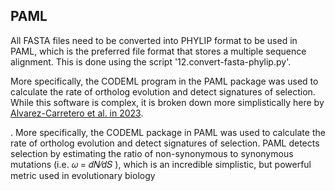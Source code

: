 ##  PAML ##

All FASTA files need to be converted into PHYLIP format to be used in PAML, which is the preferred file format that stores a multiple sequence alignment. This is done using the script '12.convert-fasta-phylip.py'.

More specifically, the CODEML program in the PAML package was used to calculate the rate of ortholog evolution and detect
signatures of selection. While this software is complex, it is broken down more simplistically here by [Alvarez-Carretero et al. in 2023](https://academic.oup.com/mbe/article/40/4/msad041/7140562).



. More specifically,
the CODEML package in PAML was used to calculate the rate of ortholog evolution and detect
signatures of selection. PAML detects selection by estimating the ratio of non-synonymous to
synonymous mutations (i.e. 𝜔 = 𝑑𝑁⁄𝑑𝑆 ), which is an incredible simplistic, but powerful metric
used in evolutionary biology
